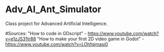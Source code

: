 # Adv_AI_Ant_Simulator
Class project for Advanced Artificial Intelligence.

#Sources:
"How to code in GDscript" - https://www.youtube.com/watch?v=e1zJS31tr88
"How to make your first 2D video game in Godot" - https://www.youtube.com/watch?v=LOhfqjmasi0
